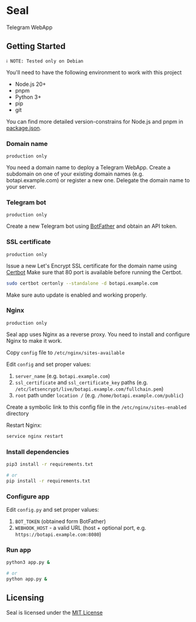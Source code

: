 # Seal
Telegram WebApp

## Getting Started
`ℹ️ NOTE: Tested only on Debian`

You'll need to have the following environment to work with this project

- Node.js 20+ 
- pnpm
- Python 3+
- pip
- git

You can find more detailed version-constrains for Node.js and pnpm in [package.json](package.json).

### Domain name
`production only`

You need a domain name to deploy a Telegram WebApp.
Create a subdomain on one of your existing domain names (e.g. botapi.example.com)
or register a new one. Delegate the domain name to your server.

### Telegram bot
`production only`

Create a new Telegram bot using [BotFather](https://t.me/BotFather) and obtain an API token.

### SSL certificate
`production only`

Issue a new Let's Encrypt SSL certificate for the domain name using [Certbot](https://certbot.eff.org/)
Make sure that 80 port is available before running the Certbot.

```bash
sudo certbot certonly --standalone -d botapi.example.com
```

Make sure auto update is enabled and working properly.

### Nginx
`production only`

Seal app uses Nginx as a reverse proxy. You need to install and configure Nginx to make it work.

Copy `config` file to `/etc/nginx/sites-available`

Edit `config` and set proper values:
1. `server_name` (e.g. `botapi.example.com`)
2. `ssl_certificate` and `ssl_certificate_key` paths (e.g. `/etc/letsencrypt/live/botapi.example.com/fullchain.pem`)
3. `root` path under `location /` (e.g. `/home/botapi.example.com/public`)

Create a symbolic link to this config file in the `/etc/nginx/sites-enabled` directory

Restart Nginx:

```bash
service nginx restart
```

### Install dependencies

```bash
pip3 install -r requirements.txt

# or
pip install -r requirements.txt
```

### Configure app

Edit `config.py` and set proper values:
1. `BOT_TOKEN` (obtained form BotFather)
2. `WEBHOOK_HOST` - a valid URL (host + optional port, e.g. `https://botapi.example.com:8080`)

### Run app

```bash
python3 app.py &

# or
python app.py &
```

## Licensing

Seal is licensed under the [MIT License](LICENSE)
